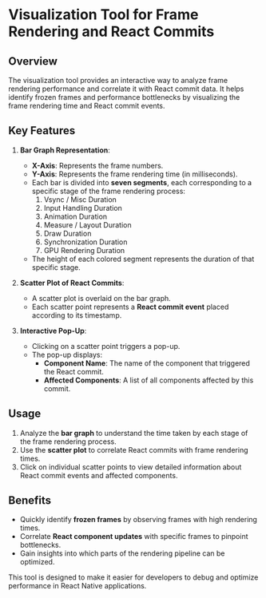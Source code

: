 # Visualization Tool for Frame Rendering and React Commits

## Overview

The visualization tool provides an interactive way to analyze frame rendering performance and correlate it with React commit data. It helps identify frozen frames and performance bottlenecks by visualizing the frame rendering time and React commit events.

## Key Features

1. **Bar Graph Representation**:

   - **X-Axis**: Represents the frame numbers.
   - **Y-Axis**: Represents the frame rendering time (in milliseconds).
   - Each bar is divided into **seven segments**, each corresponding to a specific stage of the frame rendering process:
     1. Vsync / Misc Duration
     2. Input Handling Duration
     3. Animation Duration
     4. Measure / Layout Duration
     5. Draw Duration
     6. Synchronization Duration
     7. GPU Rendering Duration
   - The height of each colored segment represents the duration of that specific stage.

2. **Scatter Plot of React Commits**:

   - A scatter plot is overlaid on the bar graph.
   - Each scatter point represents a **React commit event** placed according to its timestamp.

3. **Interactive Pop-Up**:
   - Clicking on a scatter point triggers a pop-up.
   - The pop-up displays:
     - **Component Name**: The name of the component that triggered the React commit.
     - **Affected Components**: A list of all components affected by this commit.

## Usage

1. Analyze the **bar graph** to understand the time taken by each stage of the frame rendering process.
2. Use the **scatter plot** to correlate React commits with frame rendering times.
3. Click on individual scatter points to view detailed information about React commit events and affected components.

## Benefits

- Quickly identify **frozen frames** by observing frames with high rendering times.
- Correlate **React component updates** with specific frames to pinpoint bottlenecks.
- Gain insights into which parts of the rendering pipeline can be optimized.

This tool is designed to make it easier for developers to debug and optimize performance in React Native applications.
